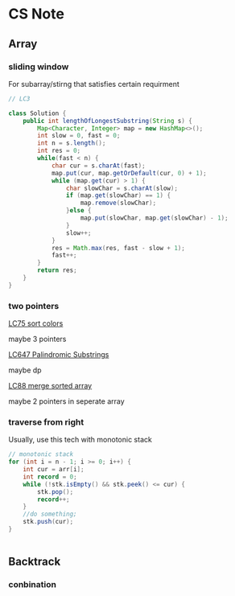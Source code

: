 # CS Note

## Array
### sliding window
For subarray/stirng that satisfies certain requirment

```java
// LC3

class Solution {
    public int lengthOfLongestSubstring(String s) {
        Map<Character, Integer> map = new HashMap<>();
        int slow = 0, fast = 0;
        int n = s.length();
        int res = 0;
        while(fast < n) {
            char cur = s.charAt(fast);
            map.put(cur, map.getOrDefault(cur, 0) + 1);
            while (map.get(cur) > 1) {
                char slowChar = s.charAt(slow);
                if (map.get(slowChar) == 1) {
                    map.remove(slowChar);
                }else {
                    map.put(slowChar, map.get(slowChar) - 1);
                }
                slow++;
            }
            res = Math.max(res, fast - slow + 1);
            fast++;
        }
        return res;
    }
}
```

### two pointers
[LC75 sort colors](https://leetcode.com/problems/sort-colors/)

maybe 3 pointers

[LC647 Palindromic Substrings](https://leetcode.com/problems/palindromic-substrings/)

maybe dp

[LC88 merge sorted array](https://leetcode.com/problems/merge-sorted-array/)

maybe 2 pointers in seperate array

### traverse from right
Usually, use this tech with monotonic stack

```java
// monotonic stack
for (int i = n - 1; i >= 0; i++) {
    int cur = arr[i];
    int record = 0;
    while (!stk.isEmpty() && stk.peek() <= cur) {
        stk.pop();
        record++;
    }
    //do something;
    stk.push(cur);
}
 
```

## Backtrack
### conbination
